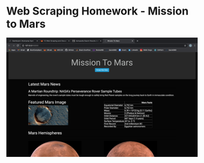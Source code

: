 # Web Scraping Homework - Mission to Mars
![alt text](https://github.com/luciennekaplan/web-scraping-challenge/blob/main/Mars%20Scraping%20Website%201.png)
